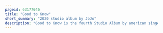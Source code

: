 ```yaml
---
pageid: 63177646
title: "Good to Know"
short_summary: "2020 studio album by JoJo"
description: "Good to Know is the fourth Studio Album by american singer-songwriter Jojo. The Album was released on 1 may 2020 marking Jojo's first Release since leaving atlantic Records and launching her own Record Label Imprint Clover Music through a joint Venture with Warner Records. The Album's first single 'Man' was released on March 13, 2020, along with the Song's accompanying Music Video. The promotional single, 'lonely Hearts', was released on April 24, 2020. It received critical Acclaim from contemporary Music Critics, with many praising its Mature Tone as well as Jojo's musical and vocal Growth. An acoustic Version of the Album was released on 10 July 2020 assisted by the Release of the acoustic Version of Think about you later Jojo would release a deluxe Edition of the Album on 28 August 2020. The deluxe Edition was preceded by the Release of a new single what u Need. The deluxe Edition also included a Remix of lonely Hearts featuring american Singer Demi Lovato."
---
```

